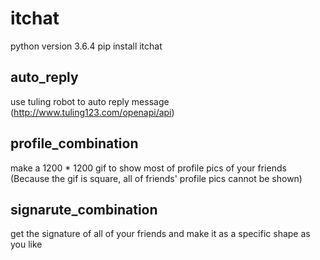# itchat
python version 3.6.4
pip install itchat

## auto_reply
use tuling robot to auto reply message (http://www.tuling123.com/openapi/api)

## profile_combination
make a 1200 * 1200 gif to show most of profile pics of your friends (Because the gif is square, all of friends' profile pics cannot be shown)

## signarute_combination
get the signature of all of your friends and make it as a specific shape as you like
